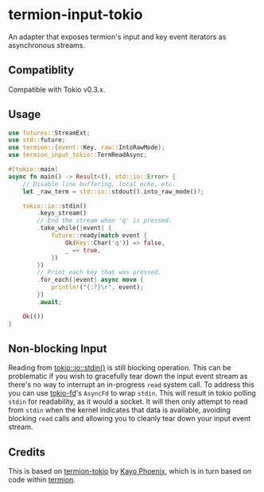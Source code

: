 # termion-input-tokio

An adapter that exposes termion's input and key event iterators as asynchronous streams.

## Compatiblity

Compatible with Tokio v0.3.x.

## Usage

```rust
use futures::StreamExt;
use std::future;
use termion::{event::Key, raw::IntoRawMode};
use termion_input_tokio::TermReadAsync;

#[tokio::main]
async fn main() -> Result<(), std::io::Error> {
    // Disable line buffering, local echo, etc.
    let _raw_term = std::io::stdout().into_raw_mode()?;

    tokio::io::stdin()
        .keys_stream()
        // End the stream when 'q' is pressed.
        .take_while(|event| {
            future::ready(match event {
                Ok(Key::Char('q')) => false,
                _ => true,
            })
        })
        // Print each key that was pressed.
        .for_each(|event| async move {
            println!("{:?}\r", event);
        })
        .await;

    Ok(())
}
```

## Non-blocking Input

Reading from [tokio::io::stdin()](https://docs.rs/tokio/latest/tokio/io/fn.stdin.html) is still blocking operation. This can be problematic if you wish to gracefully tear down the input event stream as there's no way to interrupt an in-progress `read` system call. To address this you can use [tokio-fd](https://github.com/nanpuyue/tokio-fd)'s `AsyncFd` to wrap `stdin`. This will result in tokio polling `stdin` for readability, as it would a socket. It will then only attempt to read from `stdin` when the kernel indicates that data is available, avoiding blocking `read` calls and allowing you to cleanly tear down your input event stream.

## Credits

This is based on [termion-tokio](https://github.com/katyo/termion-tokio) by [Kayo Phoenix](https://github.com/katyo), which is in turn based on code within [termion](https://github.com/redox-os/termion).
